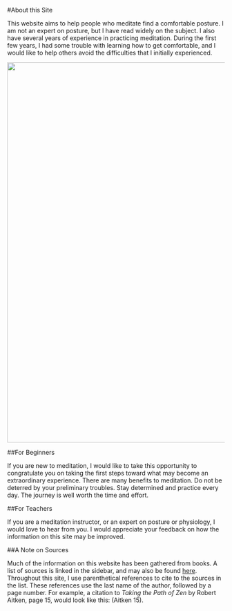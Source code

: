 #About this Site

This website aims to help people who meditate find a comfortable posture. I am not an expert on posture, but I have read widely on the subject. I also have several years of experience in practicing meditation. During the first few years, I had some trouble with learning how to get comfortable, and I would like to help others avoid the difficulties that I initially experienced.

<div class="center-image"><img src="/images/kodo-sawaki-panels-alpha.png" class="page-standard img-responsive" style="width: 880px;"></div>
<!--<div class="caption">Famous Zen teacher Kodo Sawaki</div>-->

##For Beginners

If you are new to meditation, I would like to take this opportunity to congratulate you on taking the first steps toward what may become an extraordinary experience. There are many benefits to meditation. Do not be deterred by your preliminary troubles. Stay determined and practice every day. The journey is well worth the time and effort.

##For Teachers

If you are a meditation instructor, or an expert on posture or physiology, I would love to hear from you. I would appreciate your feedback on how the information on this site may be improved. 

##A Note on Sources

Much of the information on this website has been gathered from books. A list of sources is linked in the sidebar, and may also be found [here](sources). Throughout this site, I use parenthetical references to cite to the sources in the list. These references use the last name of the author, followed by a page number.  For example, a citation to *Taking the Path of Zen* by Robert Aitken, page 15, would look like this: (Aitken 15).
